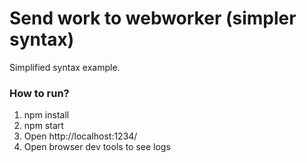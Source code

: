 # Send work to webworker (simpler syntax)

Simplified syntax example.

### How to run?

1. npm install
2. npm start
3. Open http://localhost:1234/
4. Open browser dev tools to see logs
